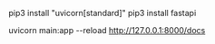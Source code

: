 

pip3 install "uvicorn[standard]"
pip3 install fastapi

uvicorn main:app --reload
http://127.0.0.1:8000/docs